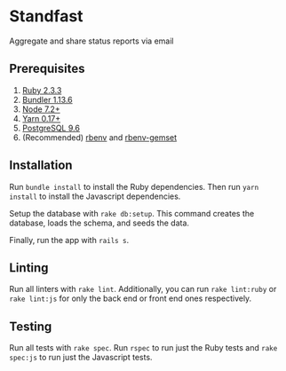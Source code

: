 # Standfast

Aggregate and share status reports via email

## Prerequisites

1. [Ruby 2.3.3](https://www.ruby-lang.org/en/)
2. [Bundler 1.13.6](http://bundler.io/)
3. [Node 7.2+](https://nodejs.org/en/)
4. [Yarn 0.17+](https://yarnpkg.com/)
5. [PostgreSQL 9.6](https://www.postgresql.org/)
6. (Recommended) [rbenv](https://github.com/rbenv/rbenv) and [rbenv-gemset](https://github.com/jf/rbenv-gemset)

## Installation

Run `bundle install` to install the Ruby dependencies. Then run `yarn install` to install the Javascript dependencies.

Setup the database with `rake db:setup`. This command creates the database, loads the schema, and seeds the data.

Finally, run the app with `rails s`.

## Linting

Run all linters with `rake lint`. Additionally, you can run `rake lint:ruby` or `rake lint:js` for only the back end or front end ones respectively.

## Testing

Run all tests with `rake spec`. Run `rspec` to run just the Ruby tests and `rake spec:js` to run just the Javascript tests.

